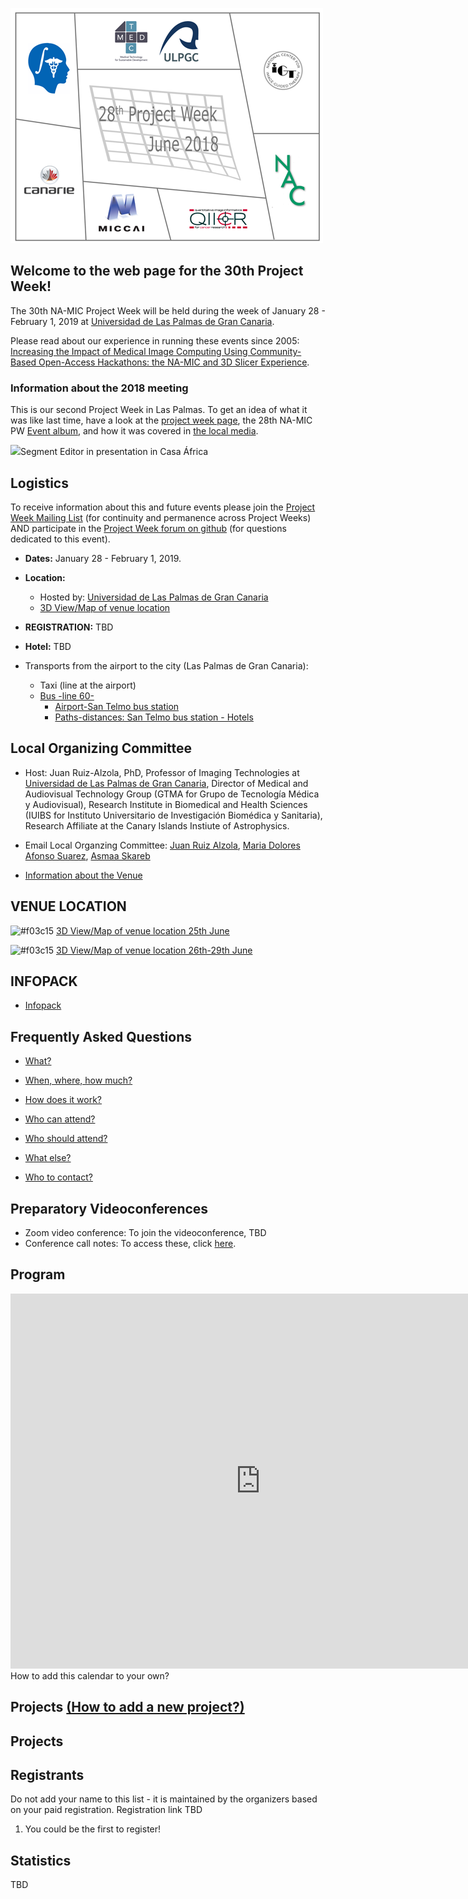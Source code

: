 ﻿![PW30](PW30-500px.png)
## Welcome to the web page for the 30th Project Week!
The 30th NA-MIC Project Week will be held during the week of January 28 - February 1, 2019 at [Universidad de Las Palmas de Gran Canaria](https://www.ulpgc.es/).

Please read about our experience in running these events since 2005: [Increasing the Impact of Medical Image Computing Using
Community-Based Open-Access Hackathons: the NA-MIC and 3D Slicer Experience](http://www.spl.harvard.edu/publications/item/view/3004).

### Information about the 2018 meeting
This is our second Project Week in Las Palmas.  To get an idea of what it was like last time, have a look at the [project week page](https://na-mic.github.io/ProjectWeek/PW28_2018_GranCanaria/), the 28th NA-MIC PW [Event album](https://drive.google.com/drive/folders/1Gh2L26K96d3jzpT7LReaPWAbc1Ao815p?usp=sharing), and how it was covered in [the local media](PW28InTheMedia.md).

<img src="https://na-mic.github.io/ProjectWeek/PW28_2018_GranCanaria/CasaAfrica_SegmentEditor_Panorama.jpg" width=150>Segment Editor in presentation in Casa África</img>


## Logistics

To receive information about this and future events please join the [Project Week Mailing List](https://public.kitware.com/mailman/listinfo/na-mic-project-week) (for continuity and permanence across Project Weeks) AND participate in the [Project Week forum on github](https://github.com/orgs/NA-MIC/teams/pw27/discussions) (for questions dedicated to this event).

- **Dates:** January 28 - February 1, 2019.
- **Location:**
  - Hosted by: [Universidad de Las Palmas de Gran Canaria](https://www.google.com/maps/place/University+of+Las+Palmas+de+Gran+Canaria/@28.0990225,-16.5409312,8z/data=!4m5!3m4!1s0xc409514173e77eb:0xbda0edfa5e221aaa!8m2!3d28.0990178!4d-15.4203257)  
  - [3D View/Map of venue location](https://bit.ly/2Hkm6Mi)
- **REGISTRATION:** TBD
- **Hotel:** TBD


- Transports from the airport to the city (Las Palmas de Gran Canaria):
  - Taxi (line at the airport)
  - [Bus -line 60-](https://www.guaguasglobal.com/en/lineas-horarios/linea/)
    - [Airport-San Telmo bus station](https://www.google.es/maps/dir/Aeropuerto+de+Gran+Canaria,+Autopista+GC-1,+s%2Fn,+35230,+Las+Palmas/Estacion+De+Guaguas+SAN+TELMO,+Av.+Rafael+Cabrera,+30,+35002+Las+Palmas+de+Gran+Canaria,+Las+Palmas/@28.0183155,-15.5470931,11z/data=!4m17!4m16!1m5!1m1!1s0xc40a266c3662d1d:0x824bcf7e159f85d4!2m2!1d-15.3877066!2d27.9331848!1m5!1m1!1s0xc4095850670520b:0x5eef5b2e4c79e9e3!2m2!1d-15.415777!2d28.1092527!2m2!7e2!8j1529431200!3e3)
    - [Paths-distances: San Telmo bus station - Hotels](https://raw.githubusercontent.com/NA-MIC/ProjectWeek/master/PW28_2018_GranCanaria/Station-Hotels.png) 
        

## Local Organizing Committee
 
- Host: Juan Ruiz-Alzola, PhD, Professor of Imaging Technologies at [Universidad de Las Palmas de Gran Canaria](http://www.ulpgc.es), Director of Medical and Audiovisual Technology Group (GTMA for Grupo de Tecnología Médica y Audiovisual), Research Institute in Biomedical and Health Sciences (IUIBS for Instituto Universitario de Investigación Biomédica y Sanitaria), Research Affiliate at the Canary Islands Instiute of Astrophysics.

- Email Local Organzing Committee: [Juan Ruiz Alzola](mailto:juan.ruiz@ulpgc.es?cc=tkapur@bwh.harvard.edu&subject=ProjectWeek28), [Maria Dolores Afonso Suarez](mailto:marilola.afonso@ulpgc.es?cc=tkapur@bwh.harvard.edu&subject=ProjectWeek28), [Asmaa Skareb](mailto:asmaa.skareb@ulpgc.es?cc=tkapur@bwh.harvard.edu&subject=ProjectWeek28)


- [Information about the Venue](https://medtec4susdev.github.io/ProjectDemoProgressing/)

## **VENUE LOCATION** 

![#f03c15](https://placehold.it/15/f03c15/000000?text=+)    [3D View/Map of venue location 25th June](https://www.google.com/maps/place/AC+Hotel+Iberia+Las+Palmas/@28.1112024,-15.4139154,240a,35y,279.49h,55.22t/data=!3m1!1e3!4m7!3m6!1s0x0:0xd874c662b7a1c59a!5m1!1s2018-06-30!8m2!3d28.1120498!4d-15.4172581)

![#f03c15](https://placehold.it/15/f03c15/000000?text=+)    [3D View/Map of venue location 26th-29th June](https://bit.ly/2Hkm6Mi)

## INFOPACK

- [Infopack](https://github.com/NA-MIC/ProjectWeek/blob/master/PW28_2018_GranCanaria/Infopack%20-%20NAMIC%20SUMMER%20EVENT%202018.pdf)  

## Frequently Asked Questions

* [What?](../README.md#what)
* [When, where, how much?](../README.md#when-where-how-much)

* [How does it work?](../README.md#how-does-it-work)
* [Who can attend?](../README.md#who-can-attend)
* [Who should attend?](../README.md#who-should-attend)
* [What else?](../README.md#what-else)
* [Who to contact?](../README.md#who-to-contact)

## Preparatory Videoconferences

- Zoom video conference: To join the videoconference, TBD
- Conference call notes: To access these, click [here](PreparatoryMeetingsNotes.md).

## Program
<iframe src="https://calendar.google.com/calendar/embed?src=kitware.com_sb07i171olac9aavh46ir495c4%40group.calendar.google.com&ctz=Atlantic%2FCanary&dates=20180625%2F20180629&hours=0800%2F2000&mode=WEEK" style="border: 0" width="800" height="600" frameborder="0" scrolling="no"></iframe>
How to add this calendar to your own?

## Projects [(How to add a new project?)](Projects/README.md)

## Projects

## Registrants

Do not add your name to this list - it is maintained by the organizers based on your paid registration.  Registration link TBD

<!-- ORGANIZERS: please edit REGISTRANTS.md -->
1. You could be the first to register!

## Statistics

TBD
